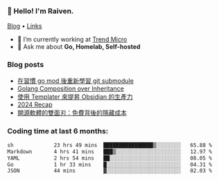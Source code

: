 <!-- ![Codewars](https://www.codewars.com/users/omegaatt36/badges/small) -->
### 👋 Hello! I'm Raiven.
[Blog](https://www.omegaatt.com) • [Links](https://link.omegaatt.com)

- 🔭 I’m currently working at [Trend Micro](https://www.trendmicro.com)
- 💬 Ask me about **Go, Homelab, Self-hosted**

### Blog posts
<!-- BLOG-POST-LIST:START -->
- [在習慣 go mod 後重新學習 git submodule](https://www.omegaatt.com/blogs/develop/2025/git_submodule_turorial/)
- [Golang Composition over Inheritance](https://www.omegaatt.com/blogs/develop/2025/golang_composition_over_inheritance/)
- [使用 Templater 來提昇 Obsidian 的生產力](https://www.omegaatt.com/blogs/develop/2025/use_obsidian_templater_to_get_more_productivity/)
- [2024 Recap](https://www.omegaatt.com/blogs/develop/2024/2024_recap/)
- [開源軟體的雙面刃：免費背後的隱藏成本](https://www.omegaatt.com/blogs/develop/2024/the_double_edged_sword_of_open_source_software.md/)
<!-- BLOG-POST-LIST:END -->

### Coding time at last 6 months:
<!--START_SECTION:waka-->

```txt
sh             23 hrs 49 mins  ████████████████▒░░░░░░░░   65.88 %
Markdown       4 hrs 41 mins   ███▒░░░░░░░░░░░░░░░░░░░░░   12.97 %
YAML           2 hrs 54 mins   ██░░░░░░░░░░░░░░░░░░░░░░░   08.05 %
Go             1 hr 33 mins    █░░░░░░░░░░░░░░░░░░░░░░░░   04.31 %
JSON           44 mins         ▓░░░░░░░░░░░░░░░░░░░░░░░░   02.03 %
```

<!--END_SECTION:waka-->
